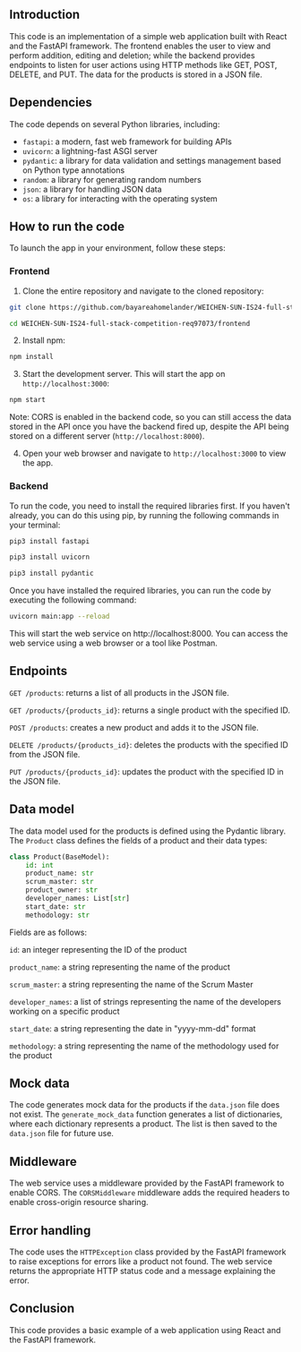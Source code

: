 ## **Introduction**

This code is an implementation of a simple web application built with React and the FastAPI framework. The frontend enables the user to view and perform addition, editing and deletion; while the backend provides endpoints to listen for user actions using HTTP methods like GET, POST, DELETE, and PUT. The data for the products is stored in a JSON file.

## **Dependencies**

The code depends on several Python libraries, including:

- `fastapi`: a modern, fast web framework for building APIs
- `uvicorn`: a lightning-fast ASGI server
- `pydantic`: a library for data validation and settings management based on Python type annotations
- `random`: a library for generating random numbers
- `json`: a library for handling JSON data
- `os`: a library for interacting with the operating system

## **How to run the code**

To launch the app in your environment, follow these steps:
### Frontend
1. Clone the entire repository and navigate to the cloned repository:
```bash
git clone https://github.com/bayareahomelander/WEICHEN-SUN-IS24-full-stack-competition-req97073.git
```
```bash
cd WEICHEN-SUN-IS24-full-stack-competition-req97073/frontend
```
2. Install npm:
```bash
npm install
```
3. Start the development server. This will start the app on `http://localhost:3000`:
```bash
npm start
```
Note: CORS is enabled in the backend code, so you can still access the data stored in the API once you have the backend fired up, despite the API being stored on a different server (`http://localhost:8000`).

4. Open your web browser and navigate to `http://localhost:3000` to view the app.

### Backend
To run the code, you need to install the required libraries first. If you haven't already, you can do this using pip, by running the following commands in your terminal:
```bash
pip3 install fastapi
```
```bash
pip3 install uvicorn
```
```bash
pip3 install pydantic
```
Once you have installed the required libraries, you can run the code by executing the following command:
```bash
uvicorn main:app --reload
```
This will start the web service on http://localhost:8000. You can access the web service using a web browser or a tool like Postman.

## **Endpoints**
`GET /products`: returns a list of all products in the JSON file.

`GET /products/{products_id}`: returns a single product with the specified ID.

`POST /products`: creates a new product and adds it to the JSON file.

`DELETE /products/{products_id}`: deletes the products with the specified ID from the JSON file.

`PUT /products/{products_id}`: updates the product with the specified ID in the JSON file.

## **Data model**
The data model used for the products is defined using the Pydantic library. The `Product` class defines the fields of a product and their data types:
```python
class Product(BaseModel):
    id: int
    product_name: str
    scrum_master: str
    product_owner: str
    developer_names: List[str]
    start_date: str
    methodology: str
```
Fields are as follows:

`id`: an integer representing the ID of the product

`product_name`: a string representing the name of the product

`scrum_master`: a string representing the name of the Scrum Master

`developer_names`: a list of strings representing the name of the developers working on a specific product

`start_date`: a string representing the date in "yyyy-mm-dd" format

`methodology`: a string representing the name of the methodology used for the product

## **Mock data**
The code generates mock data for the products if the `data.json` file does not exist. The `generate_mock_data` function generates a list of dictionaries, where each dictionary represents a product. The list is then saved to the `data.json` file for future use.

## **Middleware**
The web service uses a middleware provided by the FastAPI framework to enable CORS. The `CORSMiddleware` middleware adds the required headers to enable cross-origin resource sharing.

## **Error handling**
The code uses the `HTTPException` class provided by the FastAPI framework to raise exceptions for errors like a product not found. The web service returns the appropriate HTTP status code and a message explaining the error.

## **Conclusion**
This code provides a basic example of a web application using React and the FastAPI framework.
